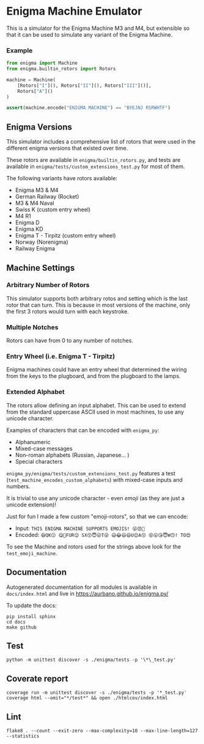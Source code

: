 # Enigma Machine Emulator

This is a simulator for the Enigma Machine M3 and M4, but extensible so that it can be used to simulate any variant of the Enigma Machine.

### Example

```python
from enigma import Machine
from enigma.builtin_rotors import Rotors

machine = Machine(
    [Rotors["I"](), Rotors["II"](), Rotors["III"]()],
    Rotors["A"]()
)

assert(machine.encode("ENIGMA MACHINE") == "BYEJNJ RSRWHTF")
```

## Enigma Versions

This simulator includes a comprehensive list of rotors that were used in the different enigma versions that existed over time.

These rotors are available in `enigma/builtin_rotors.py`, and tests are available in `enigma/tests/custom_extensions_test.py` for most of them.

The following variants have rotors available:

* Enigma M3 & M4
* German Railway (Rocket)
* M3 & M4 Naval
* Swiss K (custom entry wheel)
* M4 R1
* Enigma D
* Enigma KD
* Enigma T - Tirpitz (custom entry wheel)
* Norway (Norenigma)
* Railway Enigma

## Machine Settings

### Arbitrary Number of Rotors
This simulator supports both arbitrary rotos and setting which is the last rotor that can turn. This is because in most versions of the machine, only the first 3 rotors would turn with each keystroke.

### Multiple Notches
Rotors can have from 0 to any number of notches.

### Entry Wheel (i.e. Enigma T - Tirpitz)
Enigma machines could have an entry wheel that determined the wiring from the keys to the plugboard, and from the plugboard to the lamps.

### Extended Alphabet
The rotors allow defining an input alphabet. This can be used to extend from the standard uppercase ASCII used in most machines, to use any unicode character.

Examples of characters that can be encoded with `enigma_py`:

* Alphanumeric
* Mixed-case messages
* Non-roman alphabets (Russian, Japanese... )
* Special characters

`enigma_py/enigma/tests/custom_extensions_test.py` features a test (`test_machine_encodes_custom_alphabets`) with mixed-case inputs and numbers.

It is trivial to use any unicode character - even _emoji_ (as they are just a unicode extension)!

Just for fun I made a few custom "emoji-rotors", so that we can encode:

* Input: `THIS ENIGMA MACHINE SUPPORTS EMOJIS! 😜😍🥰`
* Encoded: `😆QK😗 😋🤣FUR😉 SX😚😇😜T😜 😃😂😃😄U😌A😚 😝😛😘😇W🙃! TO😍`

To see the Machine and rotors used for the strings above look for the `test_emoji_machine`.

## Documentation

Autogenerated documentation for all modules is available in `docs/index.html` and live in https://aurbano.github.io/enigma.py/

To update the docs:

```
pip install sphinx
cd docs
make github
```

## Test

```
python -m unittest discover -s ./enigma/tests -p '\*\_test.py'
```

## Coverate report

```
coverage run -m unittest discover -s ./enigma/tests -p '*_test.py'
coverage html --omit="*/test*" && open ./htmlcov/index.html
```

## Lint

```
flake8 . --count --exit-zero --max-complexity=10 --max-line-length=127 --statistics
```
